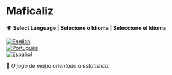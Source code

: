 # Maficaliz  

🌍 **Select Language | Selecione o Idioma | Seleccione el Idioma**  

[![English](https://raw.githubusercontent.com/hjnilsson/country-flags/main/png100px/gb.png)](./documentation/README/README.en.md)  
[![Português](https://raw.githubusercontent.com/hjnilsson/country-flags/main/png100px/br.png)](README.md)  
[![Español](https://raw.githubusercontent.com/hjnilsson/country-flags/main/png100px/es.png)](README.es.md)  

📌 _O jogo de máfia orientado a estatística._
